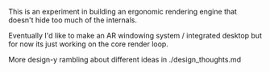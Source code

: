 This is an experiment in building an ergonomic rendering engine that doesn't hide too much of the internals.

Eventually I'd like to make an AR windowing system / integrated desktop but for now its just working on the core render loop.

More design-y rambling about different ideas in ./design_thoughts.md
